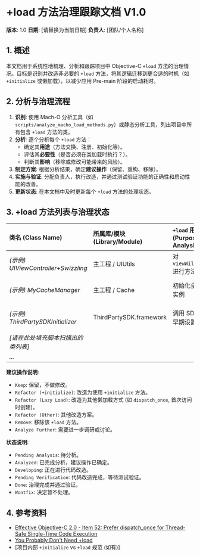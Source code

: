 # +load 方法治理跟踪文档 V1.0

**版本**: 1.0
**日期**: [请替换为当前日期]
**负责人**: [团队/个人名称]

## 1. 概述

本文档用于系统性地梳理、分析和跟踪项目中 Objective-C `+load` 方法的治理情况。目标是识别并改造非必要的 `+load` 方法，将其逻辑迁移到更合适的时机（如 `+initialize` 或懒加载），以减少应用 Pre-main 阶段的启动耗时。

## 2. 分析与治理流程

1.  **识别**: 使用 Mach-O 分析工具（如 `scripts/analyze_macho_load_methods.py`）或静态分析工具，列出项目中所有包含 `+load` 方法的类。
2.  **分析**: 逐个分析每个 `+load` 方法：
    *   确定其**用途**（方法交换、注册、初始化等）。
    *   评估其**必要性**（是否必须在类加载时执行？）。
    *   判断其**影响**（移除或修改可能带来的风险）。
3.  **制定方案**: 根据分析结果，确定**建议操作**（保留、重构、移除）。
4.  **实施与验证**: 分配负责人，执行改造，并通过测试验证功能的正确性和启动性能的改善。
5.  **更新状态**: 在本文档中及时更新每个 `+load` 方法的处理状态。

## 3. +load 方法列表与治理状态

| 类名 (Class Name) | 所属库/模块 (Library/Module) | `+load` 用途分析 (Purpose Analysis) | 必要性评估 (Necessity Assessment) | 建议操作 (Suggested Action) | 负责人 (Owner) | 状态 (Status)             | 备注 (Notes) |
| :---------------- | :--------------------------- | :------------------------------------ | :---------------------------------- | :-------------------------- | :------------- | :------------------------ | :----------- |
| *(示例) UIViewController+Swizzling* | 主工程 / UIUtils | 对 `viewWillAppear:` 进行方法交换 | 高 (Swizzling 需尽早执行)          | Keep                        | 张三           | Done                      | 核心打点逻辑 |
| *(示例) MyCacheManager* | 主工程 / Cache   | 初始化全局缓存实例          | 低 (可在首次使用时初始化)            | Refactor (Lazy Load)        | 李四           | Developing                | 使用 `dispatch_once` 改造 |
| *(示例) ThirdPartySDKInitializer* | ThirdPartySDK.framework | 调用 SDK 的某个早期设置方法     | 中 (SDK 要求，但可能不严格)         | Analyze Further             | 王五           | Pending Analysis          | 需确认 SDK 文档和影响 |
| *[请在此处填充脚本扫描出的类列表]* |                      |                                       |                                     |                             |                | Pending Analysis          |              |
| ...               |                              |                                       |                                     |                             |                |                           |              |

**建议操作说明**:
*   `Keep`: 保留，不做修改。
*   `Refactor (+initialize)`: 改造为使用 `+initialize` 方法。
*   `Refactor (Lazy Load)`: 改造为其他懒加载方式 (如 `dispatch_once`, 首次访问时创建)。
*   `Refactor (Other)`: 其他改造方案。
*   `Remove`: 移除该 `+load` 方法。
*   `Analyze Further`: 需要进一步调研或讨论。

**状态说明**:
*   `Pending Analysis`: 待分析。
*   `Analyzed`: 已完成分析，建议操作已确定。
*   `Developing`: 正在进行代码改造。
*   `Pending Verification`: 代码改造完成，等待测试验证。
*   `Done`: 治理完成并通过验证。
*   `Wontfix`: 决定暂不处理。

## 4. 参考资料

*   [Effective Objective-C 2.0 - Item 52: Prefer dispatch_once for Thread-Safe Single-Time Code Execution](...)
*   [You Probably Don't Need +load](...)
*   [项目内部 `+initialize` vs `+load` 规范 (如有)] 